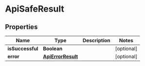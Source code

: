 
# ApiSafeResult

## Properties
Name | Type | Description | Notes
------------ | ------------- | ------------- | -------------
**isSuccessful** | **Boolean** |  |  [optional]
**error** | [**ApiErrorResult**](ApiErrorResult.md) |  |  [optional]



